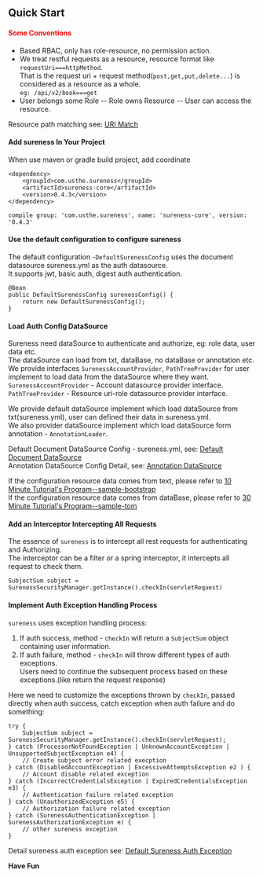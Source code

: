 ## Quick Start 

#### <font color="red">Some Conventions</font>  

- Based RBAC, only has role-resource, no permission action.    
- We treat restful requests as a resource, resource format like `requestUri===httpMethod`.   
  That is the request uri + request method(`post,get,put,delete...`) is considered as a resource as a whole.  
  `eg: /api/v2/book===get`    
- User belongs some Role -- Role owns Resource -- User can access the resource.  

Resource path matching see: [URI Match](path-match.md)    

#### Add sureness In Your Project  

When use maven or gradle build project, add coordinate  
```
<dependency>
    <groupId>com.usthe.sureness</groupId>
    <artifactId>sureness-core</artifactId>
    <version>0.4.3</version>
</dependency>
```
```
compile group: 'com.usthe.sureness', name: 'sureness-core', version: '0.4.3'
```

#### Use the default configuration to configure sureness  

The default configuration -`DefaultSurenessConfig` uses the document datasource sureness.yml as the auth datasource.  
It supports jwt, basic auth, digest auth authentication.  
```
@Bean
public DefaultSurenessConfig surenessConfig() {
    return new DefaultSurenessConfig();
}
```

#### Load Auth Config DataSource   

Sureness need dataSource to authenticate and authorize, eg: role data, user data etc.  
The dataSource can load from txt, dataBase, no dataBase or annotation etc.  
We provide interfaces `SurenessAccountProvider`, `PathTreeProvider` for user implement to load data from the dataSource where they want.  
`SurenessAccountProvider` - Account datasource provider interface.  
`PathTreeProvider` - Resource uri-role datasource provider interface.   

We provide default dataSource implement which load dataSource from txt(sureness.yml), user can defined their data in sureness.yml.   
We also provider dataSource implement which load dataSource form annotation - `AnnotationLoader`.   

Default Document DataSource Config - sureness.yml, see: [Default Document DataSource](default-datasource.md)   
Annotation DataSource Config Detail, see: [Annotation DataSource](annotation-datasource.md)  

If the configuration resource data comes from text, please refer to  [10 Minute Tutorial's Program--sample-bootstrap](https://github.com/tomsun28/sureness/tree/master/sample-bootstrap)   
If the configuration resource data comes from dataBase, please refer to  [30 Minute Tutorial's Program--sample-tom](https://github.com/tomsun28/sureness/tree/master/sample-tom)   


#### Add an Interceptor Intercepting All Requests  

The essence of `sureness` is to intercept all rest requests for authenticating and Authorizing.     
The interceptor can be a filter or a spring interceptor, it intercepts all request to check them.  
```
SubjectSum subject = SurenessSecurityManager.getInstance().checkIn(servletRequest)
```

#### Implement Auth Exception Handling Process    

`sureness` uses exception handling process:  
1. If auth success, method - `checkIn` will return a `SubjectSum` object containing user information.    
2. If auth failure, method - `checkIn` will throw different types of auth exceptions.   
Users need to continue the subsequent process based on these exceptions.(like return the request response)  

Here we need to customize the exceptions thrown by `checkIn`, 
passed directly when auth success, catch exception when auth failure and do something:    

```
try {
    SubjectSum subject = SurenessSecurityManager.getInstance().checkIn(servletRequest);
} catch (ProcessorNotFoundException | UnknownAccountException | UnsupportedSubjectException e4) {
    // Create subject error related execption 
} catch (DisabledAccountException | ExcessiveAttemptsException e2 ) {
    // Account disable related exception
} catch (IncorrectCredentialsException | ExpiredCredentialsException e3) {
    // Authentication failure related exception
} catch (UnauthorizedException e5) {
    // Authorization failure related exception
} catch (SurenessAuthenticationException | SurenessAuthorizationException e) {
    // other sureness exception
}
```

Detail sureness auth exception see: [Default Sureness Auth Exception](default-exception.md)   

**Have Fun**      
 